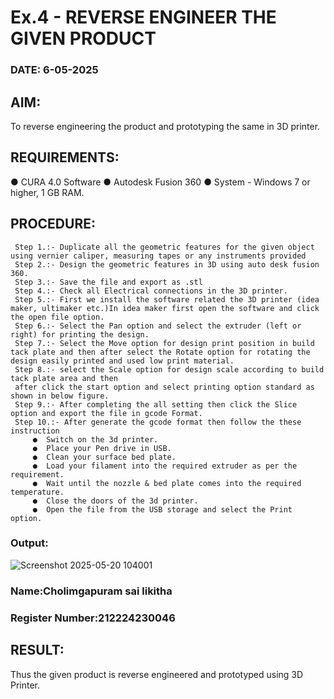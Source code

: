 # Ex.4 - REVERSE ENGINEER THE GIVEN PRODUCT

### DATE: 6-05-2025

## AIM: 
To reverse engineering the product and prototyping the same in 3D printer.

## REQUIREMENTS:
●	CURA 4.0 Software
● Autodesk Fusion 360
●	 System - Windows 7 or higher, 1 GB RAM.

## PROCEDURE:
```
 Step 1.:- Duplicate all the geometric features for the given object using vernier caliper, measuring tapes or any instruments provided
 Step 2.:- Design the geometric features in 3D using auto desk fusion 360.
 Step 3.:- Save the file and export as .stl
 Step 4.:- Check all Electrical connections in the 3D printer.
 Step 5.:- First we install the software related the 3D printer (idea maker, ultimaker etc.)In idea maker first open the software and click the open file option.
 Step 6.:- Select the Pan option and select the extruder (left or right) for printing the design.
 Step 7.:- Select the Move option for design print position in build tack plate and then after select the Rotate option for rotating the design easily printed and used low print material.
 Step 8.:- select the Scale option for design scale according to build tack plate area and then
 after click the start option and select printing option standard as shown in below figure.
 Step 9.:- After completing the all setting then click the Slice option and export the file in gcode Format.
 Step 10.:- After generate the gcode format then follow the these instruction 
     ●	Switch on the 3d printer.
     ●	Place your Pen drive in USB.
     ●	Clean your surface bed plate.
     ●	Load your filament into the required extruder as per the requirement.
     ●	Wait until the nozzle & bed plate comes into the required temperature.
     ●	Close the doors of the 3d printer.
     ●	Open the file from the USB storage and select the Print option.
```
### Output:
![Screenshot 2025-05-20 104001](https://github.com/user-attachments/assets/a39fab97-7c67-46e7-aef2-9f13239750aa)

### Name:Cholimgapuram sai likitha
### Register Number:212224230046

## RESULT:
Thus the given product is reverse engineered and prototyped using 3D Printer.
